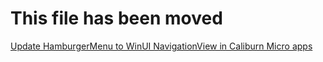 # This file has been moved

[Update HamburgerMenu to WinUI NavigationView in Caliburn Micro apps](https://github.com/microsoft/WindowsTemplateStudio/blob/release/docs/UWP/projecttypes/updatetonavigationview/caliburnmicro-cs.md)